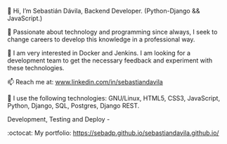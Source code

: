 👋 Hi, I’m Sebastián Dávila, Backend Developer. (Python-Django && JavaScript.)

👀 Passionate about technology and programming since always, I seek to change careers to develop this knowledge in a professional way. 

🌱 I am very interested in Docker and Jenkins. I am looking for a development team to get the necessary feedback and experiment with these technologies.

📫 Reach me at: www.linkedin.com/in/sebastiandavila

:penguin:  I use the following technologies: GNU/Linux, HTML5, CSS3, JavaScript, Python, Django, SQL, Postgres, Django REST. 

Development, Testing and Deploy -

:octocat: My portfolio: https://sebadp.github.io/sebastiandavila.github.io/
